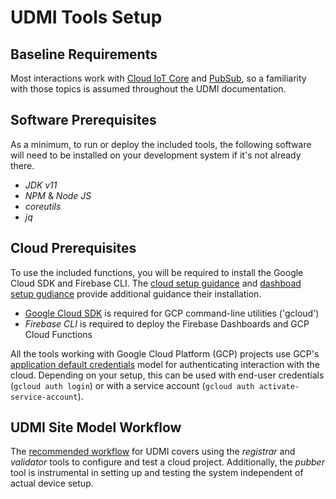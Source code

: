 # UDMI Tools Setup

## Baseline Requirements

Most interactions work with [Cloud IoT Core](https://cloud.google.com/iot/docs/) 
and [PubSub](https://cloud.google.com/pubsub/docs), so a familiarity with those 
topics is assumed throughout the UDMI documentation.

## Software Prerequisites

As a minimum, to run or deploy the included tools, the following software will need 
to be installed on your development system if it's not already there.

*   _JDK v11_
*   _NPM_ & _Node JS_
*   _coreutils_
*   _jq_

## Cloud Prerequisites

To use the included functions, you will be required to install the Google Cloud SDK
and Firebase CLI. The [cloud setup guidance](./cloud/cloud_setup.md) and 
[dashboad setup gudiance](./cloud/dashboard.md) provide additional 
guidance their installation.

*   [Google Cloud SDK](https://cloud.google.com/sdk/docs/install) is required
    for GCP command-line utilities ('gcloud') 
*   _Firebase CLI_ is required to deploy the Firebase Dashboards and GCP Cloud Functions

All the tools working with Google Cloud Platform (GCP) projects use GCP's 
[application default credentials](https://cloud.google.com/sdk/gcloud/reference/auth/application-default) 
model for authenticating interaction with the cloud. Depending on your setup, 
this can be used with end-user credentials (`gcloud auth login`) or with a 
service account (`gcloud auth activate-service-account`).

## UDMI Site Model Workflow
The [recommended workflow](../guides/workflow.md) for UDMI covers using the _registrar_ and
_validator_ tools to configure and test a cloud project. Additionally, the _pubber_ tool
is instrumental in setting up and testing the system independent of actual device setup.
